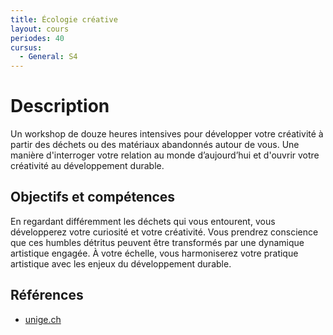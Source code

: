 ```yaml
---
title: Écologie créative
layout: cours
periodes: 40
cursus:
  - General: S4
---
```


# Description

Un workshop de douze heures intensives pour développer votre créativité à partir des déchets ou des matériaux abandonnés autour de vous. Une manière d'interroger votre relation au monde d’aujourd’hui et d'ouvrir votre créativité au développement durable.

## Objectifs et compétences


En regardant différemment les déchets qui vous entourent, vous développerez votre curiosité et votre créativité. Vous prendrez conscience que ces humbles détritus peuvent être transformés par une dynamique artistique engagée. À votre échelle, vous harmoniserez votre pratique artistique avec les enjeux du développement durable.

## Références

- [unige.ch](https://www.unige.ch/dife/culture/cours/image/ecologie-creative/)
